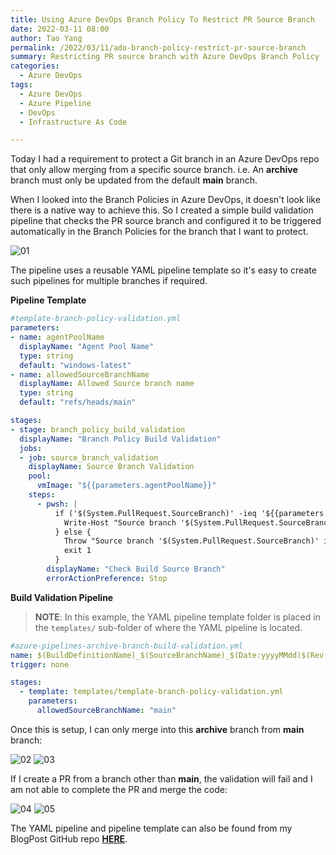 ```yaml
---
title: Using Azure DevOps Branch Policy To Restrict PR Source Branch
date: 2022-03-11 08:00
author: Tao Yang
permalink: /2022/03/11/ado-branch-policy-restrict-pr-source-branch
summary: Restricting PR source branch with Azure DevOps Branch Policy
categories:
  - Azure DevOps
tags:
  - Azure DevOps
  - Azure Pipeline
  - DevOps
  - Infrastructure As Code

---
```


Today I had a requirement to protect a Git branch in an Azure DevOps repo that only allow merging from a specific source branch. i.e. An **archive** branch must only be updated from the default **main** branch.

When I looked into the Branch Policies in Azure DevOps, it doesn't look like there is a native way to achieve this. So I created a simple build validation pipeline that checks the PR source branch and configured it to be triggered automatically in the Branch Policies for the branch that I want to protect.

![01](../../../../assets/images/2022/03/ado-build-validation-01.jpg)

The pipeline uses a reusable YAML pipeline template so it's easy to create such pipelines for multiple branches if required.

**Pipeline Template**

```yml
#template-branch-policy-validation.yml
parameters:
- name: agentPoolName
  displayName: "Agent Pool Name"
  type: string
  default: "windows-latest"
- name: allowedSourceBranchName
  displayName: Allowed Source branch name
  type: string
  default: "refs/heads/main"

stages:
- stage: branch_policy_build_validation
  displayName: "Branch Policy Build Validation"
  jobs:
  - job: source_branch_validation
    displayName: Source Branch Validation
    pool:
      vmImage: "${{parameters.agentPoolName}}"
    steps:
      - pwsh: |
          if ('$(System.PullRequest.SourceBranch)' -ieq '${{parameters.allowedSourceBranchName}}' -or '$(System.PullRequest.SourceBranch)' -ieq 'refs/heads/${{parameters.allowedSourceBranchName}}') {
            Write-Host "Source branch '$(System.PullRequest.SourceBranch)' is allowed"
          } else {
            Throw "Source branch '$(System.PullRequest.SourceBranch)' is not allowed. Only the '${{parameters.allowedSourceBranchName}}' branch is allowed."
            exit 1
          }
        displayName: "Check Build Source Branch"
        errorActionPreference: Stop

```

**Build Validation Pipeline**

>**NOTE**: In this example, the YAML pipeline template folder is placed in the `templates/` sub-folder of where the YAML pipeline is located.

```yml
#azure-pipelines-archive-branch-build-validation.yml
name: $(BuildDefinitionName)_$(SourceBranchName)_$(Date:yyyyMMdd)$(Rev:.r)
trigger: none

stages:
  - template: templates/template-branch-policy-validation.yml
    parameters:
      allowedSourceBranchName: "main"
```

Once this is setup, I can only merge into this **archive** branch from **main** branch:

![02](../../../../assets/images/2022/03/ado-build-validation-02.jpg)
![03](../../../../assets/images/2022/03/ado-build-validation-03.jpg)

If I create a PR from a branch other than **main**, the validation will fail and I am not able to complete the PR and merge the code:

![04](../../../../assets/images/2022/03/ado-build-validation-04.jpg)
![05](../../../../assets/images/2022/03/ado-build-validation-05.jpg)

The YAML pipeline and pipeline template can also be found from my BlogPost GitHub repo **[HERE](https://github.com/tyconsulting/BlogPosts/tree/master/azure-pipelines/build-validation)**.

